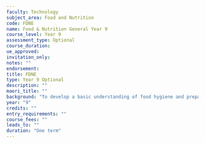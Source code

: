 ```yaml
---
faculty: Technology
subject_area: Food and Nutrition
code: FDNE
name: Food & Nutrition General Year 9
course_level: Year 9
assessment_type: Optional
course_duration: 
ue_approved: 
invitation_only: 
notes: ""
endorsement: 
title: FDNE
type: Year 9 Optional
description: ""
maori_title: ""
background: "To develop a basic understanding of food hygiene and preparation skills with an emphasis on teenage nutrition. Students will have the opportunity to undertake practical preparation of food linked to the topics studied."
year: "9"
credits: ""
entry_requirements: ""
course_fees: ""
leads_to: ""
duration: "One term"
---
```

